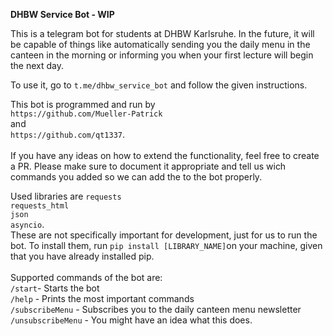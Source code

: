 **DHBW Service Bot - WIP**

This is a telegram bot for students at DHBW Karlsruhe.
In the future, it will be capable of things like automatically sending you the daily menu in the 
canteen in the morning or informing you when your first lecture will begin the next day.

To use it, go to `t.me/dhbw_service_bot` and follow the given instructions.

This bot is programmed and run by <br>
`https://github.com/Mueller-Patrick` <br>
and <br>
`https://github.com/qt1337`.
<br><br>
If you have any ideas on how to extend the functionality, feel free to create
a PR. Please make sure to document it appropriate and tell us wich commands you added
so we can add the to the bot properly.

Used libraries are
`requests`<br>
`requests_html`<br>
`json`<br>
`asyncio`.<br>
These are not specifically important for development, just for us to run the bot.
To install them, run `pip install [LIBRARY_NAME]`on your machine, given that you have already installed pip.
<br><br>
Supported commands of the bot are:<br>
`/start`- Starts the bot <br>
`/help` - Prints the most important commands <br>
`/subscribeMenu` - Subscribes you to the daily canteen menu newsletter <br>
`/unsubscribeMenu` - You might have an idea what this does.
